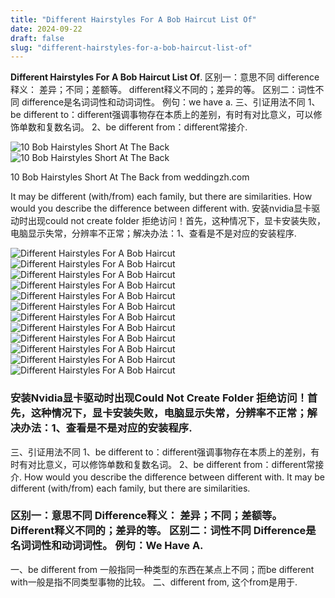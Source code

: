 ```yaml
---
title: "Different Hairstyles For A Bob Haircut List Of"
date: 2024-09-22
draft: false
slug: "different-hairstyles-for-a-bob-haircut-list-of" 
---
```


**Different Hairstyles For A Bob Haircut List Of**. 区别一：意思不同 difference释义： 差异；不同；差额等。 different释义不同的；差异的等。 区别二：词性不同 difference是名词词性和动词词性。 例句：we have a. 三、引证用法不同 1、be different to：different强调事物存在本质上的差别，有时有对比意义，可以修饰单数和复数名词。 2、be different from：different常接介.

![10 Bob Hairstyles Short At The Back](http://pophaircuts.com/images/2018/06/easy-short-bob-hairstyles-for-summer-women-short-haircut-4.jpg)![10 Bob Hairstyles Short At The Back](http://pophaircuts.com/images/2018/06/easy-short-bob-hairstyles-for-summer-women-short-haircut-4.jpg)

10 Bob Hairstyles Short At The Back from weddingzh.com

It may be different (with/from) each family, but there are similarities. How would you describe the difference between different with. 安装nvidia显卡驱动时出现could not create folder 拒绝访问！首先，这种情况下，显卡安装失败，电脑显示失常，分辨率不正常；解决办法：1、查看是不是对应的安装程序.

![Different Hairstyles For A Bob Haircut ](https://www.itakeyou.co.uk/idea/wp-content/uploads/2023/06/sleek-bob-16.jpg " 35 Sleek and Chic Bob Hairstyles Layered Bobs with Bangs")![Different Hairstyles For A Bob Haircut ](https://i.pinimg.com/736x/dc/61/f2/dc61f2bf7a808074726e3c84a71d2636.jpg " 16+ Fine Beautiful Different Hairstyles For A Bob Cut")![Different Hairstyles For A Bob Haircut ](http://www.hairstyleslife.com/wp-content/uploads/2018/02/Short-Bob-Haircuts-with-Bangs-and-Layered-Bob-Hairstyles-Hair-Colors-2018-2019-13.jpg " 30 Best Short Bob Haircuts with Bangs and Layered Bob Hairstyles Page")![Different Hairstyles For A Bob Haircut ](https://deavita.net/wp-content/uploads/2017/12/Short-Bob-haircuts-with-different-types-of-bangs.jpg " Short Bob hairstyles stylish and practical haircuts ideas")![Different Hairstyles For A Bob Haircut ](https://theglossychic.com/wp-content/uploads/2020/05/E8C8251D-2922-49F2-9A5A-9BAC98E71F28.jpeg " Ace Tips About Different Stages Of A Bob Hairstyle Half Up Hairstyles")![Different Hairstyles For A Bob Haircut ](https://www.hairstyleslife.com/wp-content/uploads/2018/02/Short-Bob-Haircuts-with-Bangs-and-Layered-Bob-Hairstyles-Hair-Colors-2018-2019-23.jpg " 30 Best Short Bob Haircuts with Bangs and Layered Bob Hairstyles Page")![Different Hairstyles For A Bob Haircut ](https://i.ytimg.com/vi/3-UfvQlMB9Q/maxresdefault.jpg " How to Style a Bob 50 Types of Bob Haircuts Bob hairstyles Bob")![Different Hairstyles For A Bob Haircut ](http://www.hairstyleslife.com/wp-content/uploads/2017/04/Beautiful-Wavy-Short-Bob-Hairstyles-for-Oval-Faces.jpg " The Best 33 Short Bob Haircuts 2019 Short Hairstyles for Women")![Different Hairstyles For A Bob Haircut ](https://stylesatlife.com/wp-content/uploads/2019/12/Latest-Bob-Haircuts-for-Black-Hair-Women.jpg " 10 Different Types of Angled Bob Haircuts with Simple Styles")![Different Hairstyles For A Bob Haircut ](http://pophaircuts.com/images/2018/06/easy-short-bob-hairstyles-for-summer-women-short-haircut-4.jpg " 10 Bob Hairstyles Short At The Back")![Different Hairstyles For A Bob Haircut ](http://www.hairstyleslife.com/wp-content/uploads/2018/01/Medium-Bob-Haircuts-Short-Bob-Hairstyles-Bob-Cut-Hair-for-2018-1.jpg " 29 Top Medium Bob Haircuts & Layered, Wavy, Curly etc. Bob Hair 2018")![Different Hairstyles For A Bob Haircut ](https://fitmissionmakeup.com/wp-content/uploads/2022/09/IMG_1854.jpg " Layered Bob Hairstyle Jocelyn Mcclellan Fit Mission Makeup")

### 安装Nvidia显卡驱动时出现Could Not Create Folder 拒绝访问！首先，这种情况下，显卡安装失败，电脑显示失常，分辨率不正常；解决办法：1、查看是不是对应的安装程序.

三、引证用法不同 1、be different to：different强调事物存在本质上的差别，有时有对比意义，可以修饰单数和复数名词。 2、be different from：different常接介. How would you describe the difference between different with. It may be different (with/from) each family, but there are similarities.

### 区别一：意思不同 Difference释义： 差异；不同；差额等。 Different释义不同的；差异的等。 区别二：词性不同 Difference是名词词性和动词词性。 例句：We Have A.

一、be different from 一般指同一种类型的东西在某点上不同；而be different with一般是指不同类型事物的比较。 二、different from, 这个from是用于.